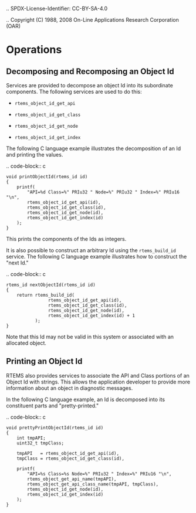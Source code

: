 .. SPDX-License-Identifier: CC-BY-SA-4.0

.. Copyright (C) 1988, 2008 On-Line Applications Research Corporation (OAR)

Operations
==========

Decomposing and Recomposing an Object Id
----------------------------------------

Services are provided to decompose an object Id into its subordinate
components. The following services are used to do this:

- ``rtems_object_id_get_api``

- ``rtems_object_id_get_class``

- ``rtems_object_id_get_node``

- ``rtems_object_id_get_index``

The following C language example illustrates the decomposition of an Id and
printing the values.

.. code-block:: c

    void printObjectId(rtems_id id)
    {
        printf(
            "API=%d Class=%" PRIu32 " Node=%" PRIu32 " Index=%" PRIu16 "\n",
            rtems_object_id_get_api(id),
            rtems_object_id_get_class(id),
            rtems_object_id_get_node(id),
            rtems_object_id_get_index(id)
        );
    }

This prints the components of the Ids as integers.

It is also possible to construct an arbitrary Id using the ``rtems_build_id``
service.  The following C language example illustrates how to construct the
"next Id."

.. code-block:: c

    rtems_id nextObjectId(rtems_id id)
    {
        return rtems_build_id(
                    rtems_object_id_get_api(id),
                    rtems_object_id_get_class(id),
                    rtems_object_id_get_node(id),
                    rtems_object_id_get_index(id) + 1
               );
    }

Note that this Id may not be valid in this
system or associated with an allocated object.

Printing an Object Id
---------------------

RTEMS also provides services to associate the API and Class portions of an
Object Id with strings.  This allows the application developer to provide more
information about an object in diagnostic messages.

In the following C language example, an Id is decomposed into its constituent
parts and "pretty-printed."

.. code-block:: c

    void prettyPrintObjectId(rtems_id id)
    {
        int tmpAPI;
        uint32_t tmpClass;

        tmpAPI   = rtems_object_id_get_api(id),
        tmpClass = rtems_object_id_get_class(id),

        printf(
            "API=%s Class=%s Node=%" PRIu32 " Index=%" PRIu16 "\n",
            rtems_object_get_api_name(tmpAPI),
            rtems_object_get_api_class_name(tmpAPI, tmpClass),
            rtems_object_id_get_node(id),
            rtems_object_id_get_index(id)
        );
    }

